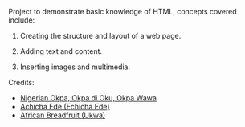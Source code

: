Project to demonstrate basic knowledge of HTML, concepts covered include:

1. Creating the structure and layout of a web page.

2. Adding text and content.

3. Inserting images and multimedia.

Credits: 
<ul>
<li>
<a href="https://www.allnigerianrecipes.com/beans/okpa/">Nigerian Okpa, Okpa di Oku, Okpa Wawa</a>
</li>
<li>
<a href="https://www.allnigerianrecipes.com/cocoyam/achicha-ede/">Achicha Ede (Echicha Ede)</a>
</li>
<li>
<a href="https://www.allnigerianrecipes.com/beans/breadfruit-ukwa/">African Breadfruit (Ukwa)</a>
</li>
</ul>
